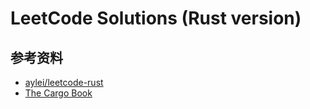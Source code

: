 # LeetCode Solutions (Rust version)

## 参考资料

- [aylei/leetcode-rust](https://github.com/aylei/leetcode-rust)
- [The Cargo Book](https://doc.rust-lang.org/cargo/index.html)